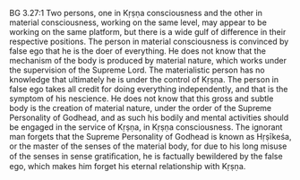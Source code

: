 BG 3.27:1	Two persons, one in Kṛṣṇa consciousness and the other in material consciousness, working on the same level, may appear to be working on the same platform, but there is a wide gulf of difference in their respective positions. The person in material consciousness is convinced by false ego that he is the doer of everything. He does not know that the mechanism of the body is produced by material nature, which works under the supervision of the Supreme Lord. The materialistic person has no knowledge that ultimately he is under the control of Kṛṣṇa. The person in false ego takes all credit for doing everything independently, and that is the symptom of his nescience. He does not know that this gross and subtle body is the creation of material nature, under the order of the Supreme Personality of Godhead, and as such his bodily and mental activities should be engaged in the service of Kṛṣṇa, in Kṛṣṇa consciousness. The ignorant man forgets that the Supreme Personality of Godhead is known as Hṛṣīkeśa, or the master of the senses of the material body, for due to his long misuse of the senses in sense gratiﬁcation, he is factually bewildered by the false ego, which makes him forget his eternal relationship with Kṛṣṇa.